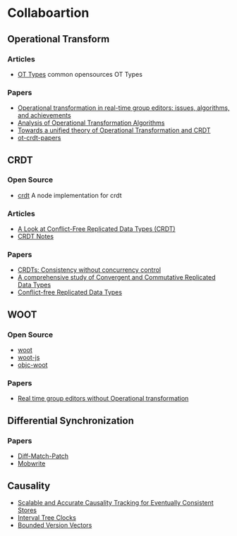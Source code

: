 # Collaboartion

## Operational Transform

### Articles

- [OT Types](https://github.com/ottypes/docs) common opensources OT Types

### Papers

- [Operational transformation in real-time group editors: issues, algorithms, and achievements](http://dl.acm.org/citation.cfm?id=289469)
- [Analysis of Operational Transformation Algorithms](http://link.springer.com/chapter/10.1007/978-81-322-2638-3_2)
- [Towards a unified theory of Operational Transformation and CRDT](https://medium.com/@raphlinus/towards-a-unified-theory-of-operational-transformation-and-crdt-70485876f72f)
- [ot-crdt-papers](https://github.com/google/ot-crdt-papers)

## CRDT

### Open Source

- [crdt](https://github.com/dominictarr/crdt) A node implementation for crdt

### Articles

- [A Look at Conflict-Free Replicated Data Types (CRDT)](https://medium.com/@istanbul_techie/a-look-at-conflict-free-replicated-data-types-crdt-221a5f629e7e)
- [CRDT Notes](https://github.com/pfrazee/crdt_notes)

### Papers

- [CRDTs: Consistency without concurrency control](https://arxiv.org/abs/0907.0929)
- [A comprehensive study of Convergent and Commutative Replicated Data Types](http://hal.upmc.fr/docs/00/55/55/88/PDF/techreport.pdf)
- [Conflict-free Replicated Data Types](https://hal.inria.fr/inria-00609399v1/document)


## WOOT

### Open Source

- [woot](https://github.com/kroky/woot)
- [woot-js](https://github.com/TGOlson/woot-js)
- [objc-woot](https://github.com/ansonl/objc-woot)

### Papers

- [Real time group editors without Operational transformation](https://hal.inria.fr/inria-00071240/document)

## Differential Synchronization

### Papers

- [Diff-Match-Patch](https://neil.fraser.name/writing/sync/)
- [Mobwrite](https://code.google.com/archive/p/google-mobwrite/)

## Causality

- [Scalable and Accurate Causality Tracking for Eventually Consistent Stores](http://haslab.uminho.pt/tome/files/dvvset-dais.pdf)
- [Interval Tree Clocks](http://gsd.di.uminho.pt/members/cbm/ps/itc2008.pdf)
- [Bounded Version Vectors](http://haslab.uminho.pt/jba/files/04bvv.pdf)